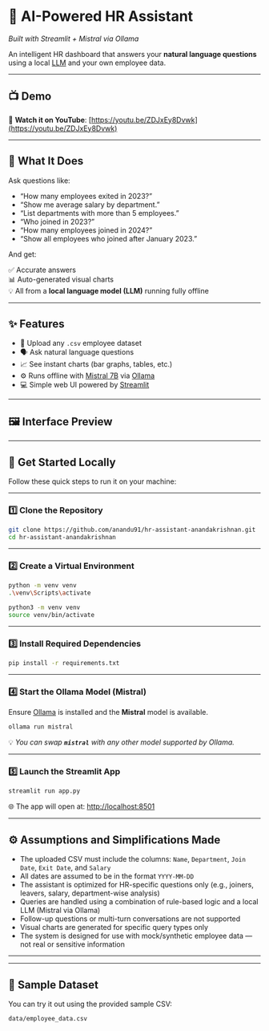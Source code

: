 # 🤖 AI-Powered HR Assistant

*Built with Streamlit + Mistral via Ollama*

An intelligent HR dashboard that answers your **natural language questions** using a local [LLM](w) and your own employee data.

---

## 📺 Demo

🎥 **Watch it on YouTube**: [https://youtu.be/ZDJxEy8Dvwk](https://youtu.be/ZDJxEy8Dvwk)

---

## 🧠 What It Does

Ask questions like:

- “How many employees exited in 2023?”
- “Show me average salary by department.”
- “List departments with more than 5 employees.”
- “Who joined in 2023?”
- “How many employees joined in 2024?”
- “Show all employees who joined after January 2023.”

And get:

✅ Accurate answers\
📊 Auto-generated visual charts\
💡 All from a **local language model (LLM)** running fully offline

---

## ✨ Features

- 🔄 Upload any `.csv` employee dataset
- 🗣️ Ask natural language questions
- 📈 See instant charts (bar graphs, tables, etc.)
- ⚙️ Runs offline with [Mistral 7B](w) via [Ollama](https://ollama.com)
- 💻 Simple web UI powered by [Streamlit](w)

---

## 🖼 Interface Preview



---

## 🚀 Get Started Locally

Follow these quick steps to run it on your machine:

---

### 1️⃣ Clone the Repository

```bash
git clone https://github.com/anandu91/hr-assistant-anandakrishnan.git
cd hr-assistant-anandakrishnan
```

---

### 2️⃣ Create a Virtual Environment

```bash
python -m venv venv
.\venv\Scripts\activate
```

```bash
python3 -m venv venv
source venv/bin/activate
```

---

### 3️⃣ Install Required Dependencies

```bash
pip install -r requirements.txt
```

---

### 4️⃣ Start the Ollama Model (Mistral)

Ensure [Ollama](https://ollama.com) is installed and the **Mistral** model is available.

```bash
ollama run mistral
```

💡 *You can swap **`mistral`** with any other model supported by Ollama.*

---

### 5️⃣ Launch the Streamlit App

```bash
streamlit run app.py
```

🌐 The app will open at: [http://localhost:8501](http://localhost:8501)


---

## ⚙️ Assumptions and Simplifications Made

- The uploaded CSV must include the columns: `Name`, `Department`, `Join Date`, `Exit Date`, and `Salary`
- All dates are assumed to be in the format `YYYY-MM-DD`
- The assistant is optimized for HR-specific questions only (e.g., joiners, leavers, salary, department-wise analysis)
- Queries are handled using a combination of rule-based logic and a local LLM (Mistral via Ollama)
- Follow-up questions or multi-turn conversations are not supported
- Visual charts are generated for specific query types only
- The system is designed for use with mock/synthetic employee data — not real or sensitive information

---

---

## 📂 Sample Dataset

You can try it out using the provided sample CSV:

```
data/employee_data.csv
```
